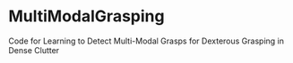 # MultiModalGrasping
Code for Learning to Detect Multi-Modal Grasps for Dexterous Grasping in Dense Clutter
